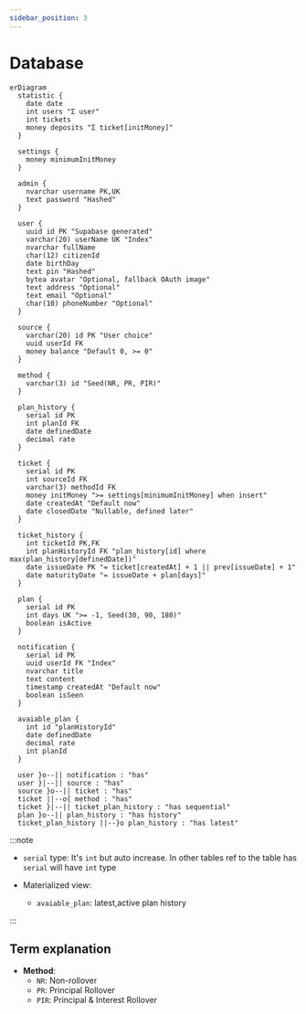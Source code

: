 ```yaml
---
sidebar_position: 3
---
```


# Database

```mermaid
erDiagram
  statistic {
    date date
    int users "Σ user"
    int tickets
    money deposits "Σ ticket[initMoney]"
  }

  settings {
    money minimumInitMoney
  }

  admin {
    nvarchar username PK,UK
    text password "Hashed"
  }

  user {
    uuid id PK "Supabase generated"
    varchar(20) userName UK "Index"
    nvarchar fullName
    char(12) citizenId
    date birthDay
    text pin "Hashed"
    bytea avatar "Optional, fallback OAuth image"
    text address "Optional"
    text email "Optional"
    char(10) phoneNumber "Optional"
  }

  source {
    varchar(20) id PK "User choice"
    uuid userId FK
    money balance "Default 0, >= 0"
  }

  method {
    varchar(3) id "Seed(NR, PR, PIR)"
  }

  plan_history {
    serial id PK
    int planId FK
    date definedDate
    decimal rate
  }

  ticket {
    serial id PK
    int sourceId FK
    varchar(3) methodId FK
    money initMoney ">= settings[minimumInitMoney] when insert"
    date createdAt "Default now"
    date closedDate "Nullable, defined later"
  }

  ticket_history {
    int ticketId PK,FK
    int planHistoryId FK "plan_history[id] where max(plan_history[definedDate])"
    date issueDate PK "= ticket[createdAt] + 1 || prev[issueDate] + 1"
    date maturityDate "= issueDate + plan[days]"
  }

  plan {
    serial id PK
    int days UK ">= -1, Seed(30, 90, 180)"
    boolean isActive
  }

  notification {
    serial id PK
    uuid userId FK "Index"
    nvarchar title
    text content
    timestamp createdAt "Default now"
    boolean isSeen
  }

  avaiable_plan {
    int id "planHistoryId"
    date definedDate
    decimal rate
    int planId
  }

  user }o--|| notification : "has"
  user }|--|| source : "has"
  source }o--|| ticket : "has"
  ticket ||--o{ method : "has"
  ticket }|--|| ticket_plan_history : "has sequential"
  plan }o--|| plan_history : "has history"
  ticket_plan_history ||--}o plan_history : "has latest"
```

:::note

- `serial` type: It's `int` but auto increase. In other tables ref to the table has `serial` will have `int` type

- Materialized view:

  - `avaiable_plan`: latest,active plan history

:::

## Term explanation

- **Method**:
  - `NR`: Non-rollover
  - `PR`: Principal Rollover
  - `PIR`: Principal & Interest Rollover

